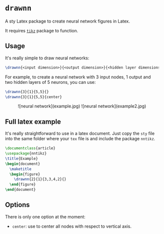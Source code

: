 # `drawnn`

A sty Latex package to create neural network figures in Latex.

It requires [`tikz`](https://www.ctan.org/pkg/pgf?lang=en) package to function.

## Usage

It's really simple to draw neural networks:

```latex
\drawnn{<input dimension>}{<output dimension>}{<hidden layer dimensions>}{<options>}
```

For example, to create a neural network with 3 input nodes, 1 output and two hidden layers of 5 neurons, you can use:

```latex
\drawnn{3}{1}{5,5}{}
\drawnn{3}{1}{5,5}{center}
```

<center>
![neural network](example.jpg)
![neural network](example2.jpg)
</center>


## Full latex example

It's really straightforward to use in a latex document. Just copy the `sty` file into the same folder where your `tex` file is and include the package `nntikz`.

```latex
\documentclass{article}
\usepackage{nntikz}
\title{Example}
\begin{document}
  \maketitle
  \begin{figure}
    \drawnn{2}{1}{3,3,4,2}{}
  \end{figure}
\end{document}
```

## Options

There is only one option at the moment:

- `center`: use to center all nodes with respect to vertical axis.
